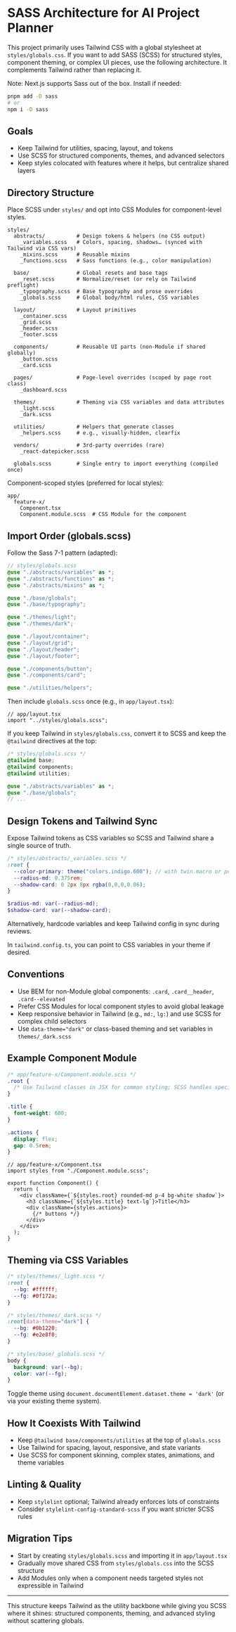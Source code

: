 # SASS Architecture for AI Project Planner

This project primarily uses Tailwind CSS with a global stylesheet at `styles/globals.css`. If you want to add SASS (SCSS) for structured styles, component theming, or complex UI pieces, use the following architecture. It complements Tailwind rather than replacing it.

Note: Next.js supports Sass out of the box. Install if needed:

```bash
pnpm add -D sass
# or
npm i -D sass
```

## Goals
- Keep Tailwind for utilities, spacing, layout, and tokens
- Use SCSS for structured components, themes, and advanced selectors
- Keep styles colocated with features where it helps, but centralize shared layers

## Directory Structure

Place SCSS under `styles/` and opt into CSS Modules for component-level styles.

```
styles/
  abstracts/          # Design tokens & helpers (no CSS output)
    _variables.scss   # Colors, spacing, shadows… (synced with Tailwind via CSS vars)
    _mixins.scss      # Reusable mixins
    _functions.scss   # Sass functions (e.g., color manipulation)

  base/               # Global resets and base tags
    _reset.scss       # Normalize/reset (or rely on Tailwind preflight)
    _typography.scss  # Base typography and prose overrides
    _globals.scss     # Global body/html rules, CSS variables

  layout/             # Layout primitives
    _container.scss
    _grid.scss
    _header.scss
    _footer.scss

  components/         # Reusable UI parts (non-Module if shared globally)
    _button.scss
    _card.scss

  pages/              # Page-level overrides (scoped by page root class)
    _dashboard.scss

  themes/             # Theming via CSS variables and data attributes
    _light.scss
    _dark.scss

  utilities/          # Helpers that generate classes
    _helpers.scss     # e.g., visually-hidden, clearfix

  vendors/            # 3rd-party overrides (rare)
    _react-datepicker.scss

  globals.scss        # Single entry to import everything (compiled once)
```

Component-scoped styles (preferred for local styles):

```
app/
  feature-x/
    Component.tsx
    Component.module.scss  # CSS Module for the component
```

## Import Order (globals.scss)
Follow the Sass 7-1 pattern (adapted):

```scss
// styles/globals.scss
@use "./abstracts/variables" as *;
@use "./abstracts/functions" as *;
@use "./abstracts/mixins" as *;

@use "./base/globals";
@use "./base/typography";

@use "./themes/light";
@use "./themes/dark";

@use "./layout/container";
@use "./layout/grid";
@use "./layout/header";
@use "./layout/footer";

@use "./components/button";
@use "./components/card";

@use "./utilities/helpers";
```

Then include `globals.scss` once (e.g., in `app/layout.tsx`):

```tsx
// app/layout.tsx
import "../styles/globals.scss";
```

If you keep Tailwind in `styles/globals.css`, convert it to SCSS and keep the `@tailwind` directives at the top:

```scss
/* styles/globals.scss */
@tailwind base;
@tailwind components;
@tailwind utilities;

@use "./abstracts/variables" as *;
@use "./base/globals";
// ...
```

## Design Tokens and Tailwind Sync
Expose Tailwind tokens as CSS variables so SCSS and Tailwind share a single source of truth.

```scss
/* styles/abstracts/_variables.scss */
:root {
  --color-primary: theme("colors.indigo.600"); // with twin.macro or postcss plugin; or hardcode
  --radius-md: 0.375rem;
  --shadow-card: 0 2px 8px rgba(0,0,0,0.06);
}

$radius-md: var(--radius-md);
$shadow-card: var(--shadow-card);
```

Alternatively, hardcode variables and keep Tailwind config in sync during reviews.

In `tailwind.config.ts`, you can point to CSS variables in your theme if desired.

## Conventions
- Use BEM for non-Module global components: `.card`, `.card__header`, `.card--elevated`
- Prefer CSS Modules for local component styles to avoid global leakage
- Keep responsive behavior in Tailwind (e.g., `md:`, `lg:`) and use SCSS for complex child selectors
- Use `data-theme="dark"` or class-based theming and set variables in `themes/_dark.scss`

## Example Component Module

```scss
/* app/feature-x/Component.module.scss */
.root {
  /* Use Tailwind classes in JSX for common styling; SCSS handles specifics */
}

.title {
  font-weight: 600;
}

.actions {
  display: flex;
  gap: 0.5rem;
}
```

```tsx
// app/feature-x/Component.tsx
import styles from "./Component.module.scss";

export function Component() {
  return (
    <div className={`${styles.root} rounded-md p-4 bg-white shadow`}>
      <h3 className={`${styles.title} text-lg`}>Title</h3>
      <div className={styles.actions}>
        {/* buttons */}
      </div>
    </div>
  );
}
```

## Theming via CSS Variables

```scss
/* styles/themes/_light.scss */
:root {
  --bg: #ffffff;
  --fg: #0f172a;
}

/* styles/themes/_dark.scss */
:root[data-theme="dark"] {
  --bg: #0b1220;
  --fg: #e2e8f0;
}

/* styles/base/_globals.scss */
body {
  background: var(--bg);
  color: var(--fg);
}
```

Toggle theme using `document.documentElement.dataset.theme = 'dark'` (or via your existing theme system).

## How It Coexists With Tailwind
- Keep `@tailwind base/components/utilities` at the top of `globals.scss`
- Use Tailwind for spacing, layout, responsive, and state variants
- Use SCSS for component skinning, complex states, animations, and theme variables

## Linting & Quality
- Keep `stylelint` optional; Tailwind already enforces lots of constraints
- Consider `stylelint-config-standard-scss` if you want stricter SCSS rules

## Migration Tips
- Start by creating `styles/globals.scss` and importing it in `app/layout.tsx`
- Gradually move shared CSS from `styles/globals.css` into the SCSS structure
- Add Modules only when a component needs targeted styles not expressible in Tailwind

---

This structure keeps Tailwind as the utility backbone while giving you SCSS where it shines: structured components, theming, and advanced styling without scattering globals.
